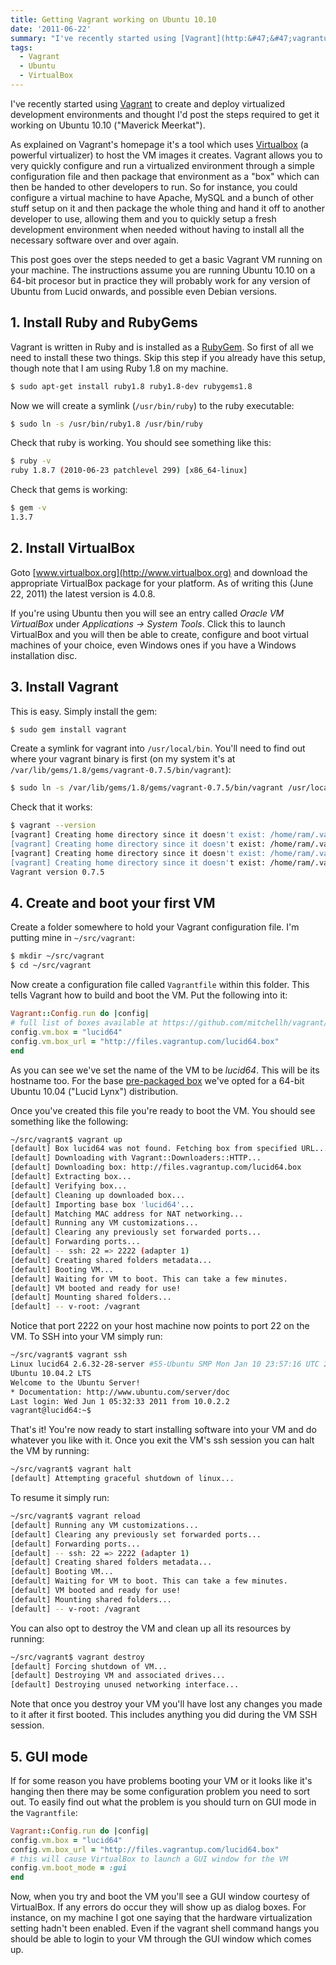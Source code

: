 ```yaml
---
title: Getting Vagrant working on Ubuntu 10.10
date: '2011-06-22'
summary: "I've recently started using [Vagrant](http:&#47;&#47;vagrantup.com&#47; \"Vagrant\") to create and deploy virtualized development environments and thought I'd post the steps required to get it working on Ubuntu 10.10 (\"Maverick Meerkat\").\r\n"
tags:
  - Vagrant
  - Ubuntu
  - VirtualBox
---
```

I've recently started using [Vagrant](http://vagrantup.com/ "Vagrant") to create and deploy virtualized development environments and thought I'd post the steps required to get it working on Ubuntu 10.10 ("Maverick Meerkat").

As explained on Vagrant's homepage it's a tool which uses [Virtualbox](http://www.virtualbox.org/) (a powerful virtualizer) to host the VM images it creates. Vagrant allows you to very quickly configure and run a virtualized environment through a simple configuration file and then package that environment as a "box" which can then be handed to other developers to run. So for instance, you could configure a virtual machine to have Apache, MySQL and a bunch of other stuff setup on it and then package the whole thing and hand it off to another developer to use, allowing them and you to quickly setup a fresh development environment when needed without having to install all the necessary software over and over again.

This post goes over the steps needed to get a basic Vagrant VM running on your machine. The instructions assume you are running Ubuntu 10.10 on a 64-bit procesor but in practice they will probably work for any version of Ubuntu from Lucid onwards, and possible even Debian versions.

## 1. Install Ruby and RubyGems

Vagrant is written in Ruby and is installed as a [RubyGem](http://rubygems.org/). So first of all we need to install these two things. Skip this step if you already have this setup, though note that I am using Ruby 1.8 on my machine.

```bash
$ sudo apt-get install ruby1.8 ruby1.8-dev rubygems1.8
```

Now we will create a symlink (`/usr/bin/ruby`) to the ruby executable:

```bash
$ sudo ln -s /usr/bin/ruby1.8 /usr/bin/ruby
```

Check that ruby is working. You should see something like this:

```bash
$ ruby -v
ruby 1.8.7 (2010-06-23 patchlevel 299) [x86_64-linux]
```

Check that gems is working:

```bash
$ gem -v
1.3.7
```

## 2. Install VirtualBox

Goto [www.virtualbox.org](http://www.virtualbox.org) and download the appropriate VirtualBox package for your platform. As of writing this (June 22, 2011) the latest version is 4.0.8.

If you're using Ubuntu then you will see an entry called *Oracle VM VirtualBox* under _Applications -> System Tools_. Click this to launch VirtualBox and you will then be able to create, configure and boot virtual machines of your choice, even Windows ones if you have a Windows installation disc.

## 3. Install Vagrant

This is easy. Simply install the gem:

```bash
$ sudo gem install vagrant
```

Create a symlink for vagrant into `/usr/local/bin`. You'll need to find out where your vagrant binary is first (on my system it's at `/var/lib/gems/1.8/gems/vagrant-0.7.5/bin/vagrant`):

```bash
$ sudo ln -s /var/lib/gems/1.8/gems/vagrant-0.7.5/bin/vagrant /usr/local/bin/vagrant
```

Check that it works:

```bash
$ vagrant --version
[vagrant] Creating home directory since it doesn't exist: /home/ram/.vagrant
[vagrant] Creating home directory since it doesn't exist: /home/ram/.vagrant/tmp
[vagrant] Creating home directory since it doesn't exist: /home/ram/.vagrant/boxes
[vagrant] Creating home directory since it doesn't exist: /home/ram/.vagrant/logs
Vagrant version 0.7.5
```

## 4. Create and boot your first VM

Create a folder somewhere to hold your Vagrant configuration file. I'm putting mine in `~/src/vagrant`:

```bash
$ mkdir ~/src/vagrant
$ cd ~/src/vagrant
```

Now create a configuration file called `Vagrantfile` within this folder. This tells Vagrant how to build and boot the VM. Put the following into it:

```ruby
Vagrant::Config.run do |config|
# full list of boxes available at https://github.com/mitchellh/vagrant/wiki/Available-Vagrant-Boxes
config.vm.box = "lucid64"
config.vm.box_url = "http://files.vagrantup.com/lucid64.box"
end
```

As you can see we've set the name of the VM to be *lucid64*. This will be its hostname too. For the base [pre-packaged box](vagrantup.com/docs/boxes.html) we've opted for a 64-bit Ubuntu 10.04 ("Lucid Lynx") distribution.

Once you've created this file you're ready to boot the VM. You should see something like the following:

```bash
~/src/vagrant$ vagrant up
[default] Box lucid64 was not found. Fetching box from specified URL...
[default] Downloading with Vagrant::Downloaders::HTTP...
[default] Downloading box: http://files.vagrantup.com/lucid64.box
[default] Extracting box...
[default] Verifying box...
[default] Cleaning up downloaded box...
[default] Importing base box 'lucid64'...
[default] Matching MAC address for NAT networking...
[default] Running any VM customizations...
[default] Clearing any previously set forwarded ports...
[default] Forwarding ports...
[default] -- ssh: 22 => 2222 (adapter 1)
[default] Creating shared folders metadata...
[default] Booting VM...
[default] Waiting for VM to boot. This can take a few minutes.
[default] VM booted and ready for use!
[default] Mounting shared folders...
[default] -- v-root: /vagrant
```

Notice that port 2222 on your host machine now points to port 22 on the VM. To SSH into your VM simply run:

```bash
~/src/vagrant$ vagrant ssh
Linux lucid64 2.6.32-28-server #55-Ubuntu SMP Mon Jan 10 23:57:16 UTC 2011 x86_64 GNU/Linux
Ubuntu 10.04.2 LTS
Welcome to the Ubuntu Server!
* Documentation: http://www.ubuntu.com/server/doc
Last login: Wed Jun 1 05:32:33 2011 from 10.0.2.2
vagrant@lucid64:~$
```

That's it! You're now ready to start installing software into your VM and do whatever you like with it. Once you exit the VM's ssh session you can halt the VM by running:

```bash
~/src/vagrant$ vagrant halt
[default] Attempting graceful shutdown of linux...
```

To resume it simply run:

```bash
~/src/vagrant$ vagrant reload
[default] Running any VM customizations...
[default] Clearing any previously set forwarded ports...
[default] Forwarding ports...
[default] -- ssh: 22 => 2222 (adapter 1)
[default] Creating shared folders metadata...
[default] Booting VM...
[default] Waiting for VM to boot. This can take a few minutes.
[default] VM booted and ready for use!
[default] Mounting shared folders...
[default] -- v-root: /vagrant
```

You can also opt to destroy the VM and clean up all its resources by running:

```bash
~/src/vagrant$ vagrant destroy
[default] Forcing shutdown of VM...
[default] Destroying VM and associated drives...
[default] Destroying unused networking interface...
```

Note that once you destroy your VM you'll have lost any changes you made to it after it first booted. This includes anything you did during the VM SSH session.

## 5. GUI mode

If for some reason you have problems booting your VM or it looks like it's hanging then there may be some configuration problem you need to sort out. To easily find out what the problem is you should turn on GUI mode in the `Vagrantfile`:

```ruby
Vagrant::Config.run do |config|
config.vm.box = "lucid64"
config.vm.box_url = "http://files.vagrantup.com/lucid64.box"
# this will cause VirtualBox to launch a GUI window for the VM
config.vm.boot_mode = :gui
end
```

Now, when you try and boot the VM you'll see a GUI window courtesy of VirtualBox. If any errors do occur they will show up as dialog boxes. For instance, on my machine I got one saying that the hardware virtualization setting hadn't been enabled. Even if the vagrant shell command hangs you should be able to login to your VM through the GUI window which comes up.
